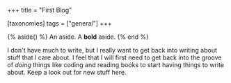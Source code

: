 +++
title = "First Blog"

[taxonomies]
tags = ["general"]
+++

{% aside() %}
An aside. A **bold** aside.
{% end %}

I don't have much to write, but I really want to get back into writing about stuff that I care about. I feel that I will first need to get back into the groove of *doing* things like coding and reading books to start having things to write about. Keep a look out for new stuff here.

